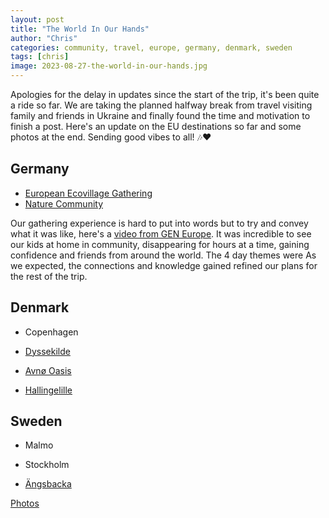 ```yaml
---
layout: post
title: "The World In Our Hands"
author: "Chris"
categories: community, travel, europe, germany, denmark, sweden
tags: [chris]
image: 2023-08-27-the-world-in-our-hands.jpg
---
```


Apologies for the delay in updates since the start of the trip, it's been quite a ride so far. We are taking the planned halfway break from travel visiting family and friends in Ukraine and finally found the time and motivation to finish a post. Here's an update on the EU destinations so far and some photos at the end. Sending good vibes to all! 🎶❤️ 

## Germany
   - [European Ecovillage Gathering](https://ecovillagegathering.org/)
   - [Nature Community](https://nature.community/)

Our gathering experience is hard to put into words but to try and convey what it was like, here's a [video from GEN Europe](https://youtu.be/syxFDTvYHDI?si=JtYmoQYqODTFtrDG). It was incredible to see our kids at home in community, disappearing for hours at a time, gaining confidence and friends from around the world. The 4 day themes were As we expected, the connections and knowledge gained refined our plans for the rest of the trip.


## Denmark
   - Copenhagen
     

   - [Dyssekilde](http://www.dyssekilde.dk/uk)


   - [Avnø Oasis](https://avno-oasis.dk/)


   - [Hallingelille](https://www.hallingelille.dk)




## Sweden
   - Malmo
     

   - Stockholm


   - [Ängsbacka](https://www.angsbacka.com)
     

[Photos](https://photos.app.goo.gl/r6qWZUxnkX384m5fA)
